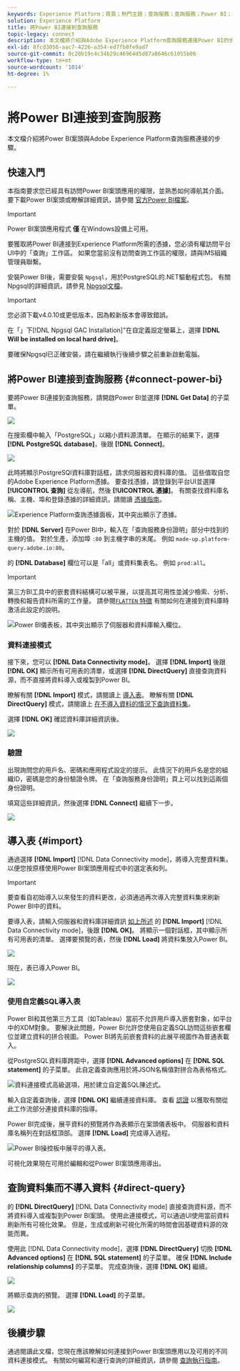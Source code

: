 ```yaml
---
keywords: Experience Platform；首頁；熱門主題；查詢服務；查詢服務；Power BI；電源；連接到查詢服務；
solution: Experience Platform
title: 將Power BI連接到查詢服務
topic-legacy: connect
description: 本文檔將介紹與Adobe Experience Platform查詢服務連接Power BI的步驟。
exl-id: 8fcd3056-aac7-4226-a354-ed7fb8fe9ad7
source-git-commit: 0c20b19c4c34b29c46964d5d87a8646c61055b06
workflow-type: tm+mt
source-wordcount: '1014'
ht-degree: 1%

---
```


# 將Power BI連接到查詢服務

本文檔介紹將Power BI案頭與Adobe Experience Platform查詢服務連接的步驟。

## 快速入門

本指南要求您已經具有訪問Power BI案頭應用的權限，並熟悉如何導航其介面。 要下載Power BI案頭或瞭解詳細資訊，請參閱 [官方Power BI檔案](https://docs.microsoft.com/zh-tw/power-bi/)。

>[!IMPORTANT]
>
> Power BI案頭應用程式 **僅** 在Windows設備上可用。

要獲取將Power BI連接到Experience Platform所需的憑據，您必須有權訪問平台UI中的「查詢」工作區。 如果您當前沒有訪問查詢工作區的權限，請與IMS組織管理員聯繫。

安裝Power BI後，需要安裝 `Npgsql`，用於PostgreSQL的.NET驅動程式包。 有關Npgsql的詳細資訊，請參見 [Npgsql文檔](https://www.npgsql.org/doc/index.html)。

>[!IMPORTANT]
>
>您必須下載v4.0.10或更低版本，因為較新版本會導致錯誤。

在「」下[!DNL Npgsql GAC Installation]&quot;在自定義設定螢幕上，選擇 **[!DNL Will be installed on local hard drive]**。

要確保Npgsql已正確安裝，請在繼續執行後續步驟之前重新啟動電腦。

## 將Power BI連接到查詢服務 {#connect-power-bi}

要將Power BI連接到查詢服務，請開啟Power BI並選擇 **[!DNL Get Data]** 的子菜單。

![](../images/clients/power-bi/open-power-bi.png)

在搜索欄中輸入「PostgreSQL」以縮小資料源清單。 在顯示的結果下，選擇 **[!DNL PostgreSQL database]**，後跟 **[!DNL Connect]**。

![](../images/clients/power-bi/get-data.png)

此時將顯示PostgreSQl資料庫對話框，請求伺服器和資料庫的值。 這些值取自您的Adobe Experience Platform憑據。 要查找憑據，請登錄到平台UI並選擇 **[!UICONTROL 查詢]** 從左導航，然後 **[!UICONTROL 憑據]**。 有關查找資料庫名稱、主機、埠和登錄憑據的詳細資訊，請閱讀 [憑據指南](../ui/credentials.md)。

![Experience Platform查詢憑據面板，其中突出顯示了憑據。](../images/clients/power-bi/query-service-credentials-page.png)

對於 **[!DNL Server]** 在Power BI中，輸入在「查詢服務身份證明」部分中找到的主機的值。 對於生產，添加埠 `:80` 到主機字串的末尾。 例如 `made-up.platform-query.adobe.io:80`。

的 **[!DNL Database]** 欄位可以是「all」或資料集表名。 例如 `prod:all`。

>[!IMPORTANT]
>
>第三方BI工具中的嵌套資料結構可以被平展，以提高其可用性並減少檢索、分析、轉換和報告資料所需的工作量。 請參閱[`FLATTEN` 特徵](../best-practices/flatten-nested-data.md) 有關如何在連接到資料庫時激活此設定的說明。

![Power BI儀表板，其中突出顯示了伺服器和資料庫輸入欄位。](../images/clients/power-bi/postgresql-database-dialog.png)

### 資料連接模式

接下來，您可以 **[!DNL Data Connectivity mode]**。 選擇 **[!DNL Import]** 後跟 **[!DNL OK]** 顯示所有可用表的清單，或選擇 **[!DNL DirectQuery]** 直接查詢資料源，而不直接將資料導入或複製到Power BI。

瞭解有關 **[!DNL Import]** 模式，請閱讀上 [導入表](#import)。 瞭解有關 **[!DNL DirectQuery]** 模式，請閱讀上 [在不導入資料的情況下查詢資料集](#direct-query)。

選擇 **[!DNL OK]** 確認資料庫詳細資訊後。

![](../images/clients/power-bi/connectivity-mode.png)

### 驗證

出現詢問您的用戶名、密碼和應用程式設定的提示。 此情況下的用戶名是您的組織ID，密碼是您的身份驗證令牌。 在「查詢服務身份證明」頁上可以找到這兩個身份證明。

填寫這些詳細資訊，然後選擇 **[!DNL Connect]** 繼續下一步。

![](../images/clients/power-bi/import-mode.png)

## 導入表 {#import}

通過選擇 **[!DNL Import]** [!DNL Data Connectivity mode]，將導入完整資料集，以便您按原樣使用Power BI案頭應用程式中的選定表和列。

>[!IMPORTANT]
>
>要查看自初始導入以來發生的資料更改，必須通過再次導入完整資料集來刷新Power BI中的資料。

要導入表，請輸入伺服器和資料庫詳細資訊 [如上所述](#connect-power-bi) 的 **[!DNL Import]** [!DNL Data Connectivity mode]，後跟 **[!DNL OK]**。 將顯示一個對話框，其中顯示所有可用表的清單。 選擇要預覽的表，然後 **[!DNL Load]** 將資料集放入Power BI。

![](../images/clients/power-bi/preview-table.png)

現在，表已導入Power BI。

![](../images/clients/power-bi/import-table.png)

### 使用自定義SQL導入表

Power BI和其他第三方工具（如Tableau）當前不允許用戶導入嵌套對象，如平台中的XDM對象。 要解決此問題，Power BI允許您使用自定義SQL訪問這些嵌套欄位並建立資料的拼合視圖。 Power BI將先前嵌套資料的此展平視圖作為普通表載入。

從PostgreSQL資料庫跨距中，選擇 **[!DNL Advanced options]** 在 **[!DNL SQL statement]** 的子菜單。 此自定義查詢應用於將JSON名稱值對拼合為表格格式。

![資料連接模式高級選項，用於建立自定義SQL陳述式。](../images/clients/power-bi/custom-sql-statement.png)

輸入自定義查詢後，選擇 **[!DNL OK]** 繼續連接資料庫。 查看 [認證](#authentication) 以獲取有關從此工作流部分連接資料庫的指導。

Power BI完成後，展平資料的預覽將作為表顯示在案頭儀表板中。 伺服器和資料庫名稱列在對話框頂部。 選擇 **[!DNL Load]** 完成導入過程。

![Power BI操控板中展平的導入表。](../images/clients/power-bi/imported-table-preview.png)

可視化效果現在可用於編輯和從Power BI案頭應用導出。

## 查詢資料集而不導入資料 {#direct-query}

的 **[!DNL DirectQuery]** [!DNL Data Connectivity mode] 直接查詢資料源，而不將資料導入或複製到Power BI案頭。 使用此連接模式，可以通過UI使用當前資料刷新所有可視化效果。 但是，生成或刷新可視化所需的時間會因基礎資料源的效能而異。

使用此 [!DNL Data Connectivity mode]，選擇 **[!DNL DirectQuery]** 切換 **[!DNL Advanced options]** 在 **[!DNL SQL statement]** 的子菜單。 確保 **[!DNL Include relationship columns]** 的子菜單。 完成查詢後，選擇 **[!DNL OK]** 繼續。

![](../images/clients/power-bi/direct-query-mode.png)

將顯示查詢的預覽。 選擇 **[!DNL Load]** 的子菜單。

![](../images/clients/power-bi/preview-direct-query.png)

## 後續步驟

通過閱讀此文檔，您現在應該瞭解如何連接到Power BI案頭應用以及可用的不同資料連接模式。 有關如何編寫和運行查詢的詳細資訊，請參閱 [查詢執行指南](../best-practices/writing-queries.md)。
